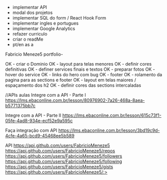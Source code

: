 - implementar API
- modal dos projetos
- implementar SQL do form / React Hook Form
- implementar ingles e portugues
- implementar Google Analytics
- refazer curriculo
- criar o readMe
- pt/en as a

Fabricio Meneze5 portfolio-

OK - criar o Dominio
OK - layout para telas menores
OK - definir cores definitivas
OK - definer services finais e textos
OK - preparar fotos
OK - hover do service
OK - links do hero com bug
OK - footer
OK - rolamento da pagina para as sections e footer
OK - layout em telas maiores / espaçamento dos h2
OK - definir cores das sections intercaladas

//APIs aulas
Integre com a API - Parte I
https://lms.ebaconline.com.br/lesson/80976902-7a26-468a-8aea-b5771375bb7c

Integre com a API - Parte II
https://lms.ebaconline.com.br/lesson/615c73f1-05fe-4ad8-934e-ecf52e9a595c

Faça integração com API
https://lms.ebaconline.com.br/lesson/3bd19c9d-4cfe-4a65-bcd9-45468ee5b589

API
https://api.github.com/users/FabricioMeneze5
https://api.github.com/users/FabricioMeneze5/repos
https://api.github.com/users/FabricioMeneze5/followers
https://api.github.com/users/FabricioMeneze5/following
https://api.github.com/users/FabricioMeneze5/gists
https://api.github.com/users/FabricioMeneze5/:>
